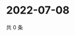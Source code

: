 # 2022-07-08

共 0 条

<!-- BEGIN WEIBO -->
<!-- 最后更新时间 Fri Jul 08 2022 00:01:51 GMT+0800 (China Standard Time) -->

<!-- END WEIBO -->
